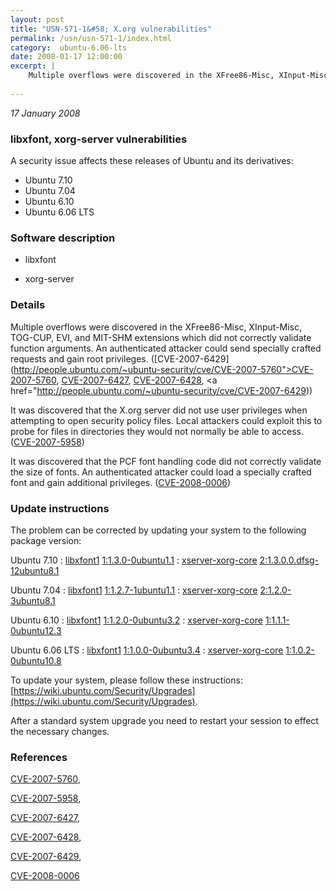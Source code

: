 ```yaml
---
layout: post
title: "USN-571-1&#58; X.org vulnerabilities"
permalink: /usn/usn-571-1/index.html
category:  ubuntu-6.06-lts
date: 2008-01-17 12:00:00
excerpt: |
    Multiple overflows were discovered in the XFree86-Misc, XInput-Misc, TOG-CUP, EVI, and MIT-SHM extensions which did not correctly validate function arguments.  An authenticated attacker could send specially crafted requests and gain root privileges. ([CVE-2007-6429](http://people.ubuntu.com/~ubuntu-security/cve/CVE-2007-5760">CVE-2007-5760</a>, <a href="http://people.ubuntu.com/~ubuntu-security/cve/CVE-2007-6427">CVE-2007-6427</a>, <a href="http://people.ubuntu.com/~ubuntu-security/cve/CVE-2007-6428">CVE-2007-6428</a>, <a href="http://people.ubuntu.com/~ubuntu-security/cve/CVE-2007-6429))
    
--- 
```

 
 

*17 January 2008*

### libxfont, xorg-server vulnerabilities

A security issue affects these releases of Ubuntu and its derivatives:

* Ubuntu 7.10
* Ubuntu 7.04
* Ubuntu 6.10
* Ubuntu 6.06 LTS

### Software description

* libxfont 

* xorg-server 

### Details

Multiple overflows were discovered in the XFree86-Misc, XInput-Misc, TOG-CUP, EVI, and MIT-SHM extensions which did not correctly validate function arguments. An authenticated attacker could send specially crafted requests and gain root privileges. ([CVE-2007-6429](http://people.ubuntu.com/~ubuntu-security/cve/CVE-2007-5760">CVE-2007-5760</a>, <a href="http://people.ubuntu.com/~ubuntu-security/cve/CVE-2007-6427">CVE-2007-6427</a>, <a href="http://people.ubuntu.com/~ubuntu-security/cve/CVE-2007-6428">CVE-2007-6428</a>, <a href="http://people.ubuntu.com/~ubuntu-security/cve/CVE-2007-6429))

It was discovered that the X.org server did not use user privileges when attempting to open security policy files. Local attackers could exploit this to probe for files in directories they would not normally be able to access. ([CVE-2007-5958](http://people.ubuntu.com/~ubuntu-security/cve/CVE-2007-5958))

It was discovered that the PCF font handling code did not correctly validate the size of fonts. An authenticated attacker could load a specially crafted font and gain additional privileges. ([CVE-2008-0006](http://people.ubuntu.com/~ubuntu-security/cve/CVE-2008-0006)) 

### Update instructions

The problem can be corrected by updating your system to the following package version:

Ubuntu 7.10
 : [libxfont1](https://launchpad.net/ubuntu/+source/libxfont) <span> [1:1.3.0-0ubuntu1.1](https://launchpad.net/ubuntu/+source/libxfont/1:1.3.0-0ubuntu1.1) </span> 
 : [xserver-xorg-core](https://launchpad.net/ubuntu/+source/xorg-server) <span> [2:1.3.0.0.dfsg-12ubuntu8.1](https://launchpad.net/ubuntu/+source/xorg-server/2:1.3.0.0.dfsg-12ubuntu8.1) </span> 

Ubuntu 7.04
 : [libxfont1](https://launchpad.net/ubuntu/+source/libxfont) <span> [1:1.2.7-1ubuntu1.1](https://launchpad.net/ubuntu/+source/libxfont/1:1.2.7-1ubuntu1.1) </span> 
 : [xserver-xorg-core](https://launchpad.net/ubuntu/+source/xorg-server) <span> [2:1.2.0-3ubuntu8.1](https://launchpad.net/ubuntu/+source/xorg-server/2:1.2.0-3ubuntu8.1) </span> 

Ubuntu 6.10
 : [libxfont1](https://launchpad.net/ubuntu/+source/libxfont) <span> [1:1.2.0-0ubuntu3.2](https://launchpad.net/ubuntu/+source/libxfont/1:1.2.0-0ubuntu3.2) </span> 
 : [xserver-xorg-core](https://launchpad.net/ubuntu/+source/xorg-server) <span> [1:1.1.1-0ubuntu12.3](https://launchpad.net/ubuntu/+source/xorg-server/1:1.1.1-0ubuntu12.3) </span> 

Ubuntu 6.06 LTS
 : [libxfont1](https://launchpad.net/ubuntu/+source/libxfont) <span> [1:1.0.0-0ubuntu3.4](https://launchpad.net/ubuntu/+source/libxfont/1:1.0.0-0ubuntu3.4) </span> 
 : [xserver-xorg-core](https://launchpad.net/ubuntu/+source/xorg-server) <span> [1:1.0.2-0ubuntu10.8](https://launchpad.net/ubuntu/+source/xorg-server/1:1.0.2-0ubuntu10.8) </span> 

To update your system, please follow these instructions: [https://wiki.ubuntu.com/Security/Upgrades](https://wiki.ubuntu.com/Security/Upgrades).

After a standard system upgrade you need to restart your session to effect the necessary changes. 

### References

 
 [CVE-2007-5760](http://people.ubuntu.com/~ubuntu-security/cve/CVE-2007-5760), 

 [CVE-2007-5958](http://people.ubuntu.com/~ubuntu-security/cve/CVE-2007-5958), 

 [CVE-2007-6427](http://people.ubuntu.com/~ubuntu-security/cve/CVE-2007-6427), 

 [CVE-2007-6428](http://people.ubuntu.com/~ubuntu-security/cve/CVE-2007-6428), 

 [CVE-2007-6429](http://people.ubuntu.com/~ubuntu-security/cve/CVE-2007-6429), 

 [CVE-2008-0006](http://people.ubuntu.com/~ubuntu-security/cve/CVE-2008-0006)
 

